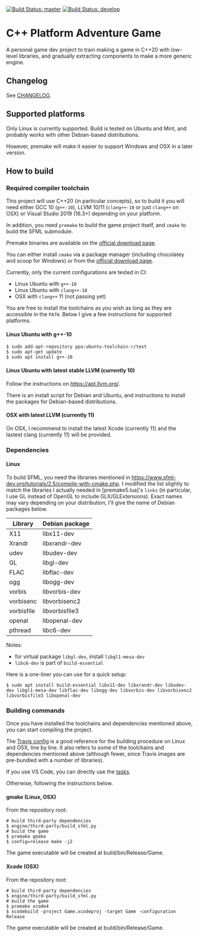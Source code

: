 [![Build Status: master](https://travis-ci.org/hsandt/cpp-platform-adventure.svg?branch=master)](https://travis-ci.org/hsandt/cpp-platform-adventure)
[![Build Status: develop](https://travis-ci.org/hsandt/cpp-platform-adventure.svg?branch=develop)](https://travis-ci.org/hsandt/cpp-platform-adventure)

# C++ Platform Adventure Game

A personal game dev project to train making a game in C++20 with low-level libraries, and gradually extracting components to make a more generic engine.

## Changelog

See [CHANGELOG](CHANGELOG.md).

## Supported platforms

Only Linux is currently supported. Build is tested on Ubuntu and Mint, and probably works with other Debian-based distributions.

However, premake will make it easier to support Windows and OSX in a later version.

## How to build

### Required compiler toolchain

This project will use C++20 (in particular concepts), so to build it you will need either GCC 10 (`g++-10`), LLVM 10/11 (`clang++-10` or just `clang++` on OSX) or Visual Studio 2019 (16.3+) depending on your platform.

In addition, you need `premake` to build the game project itself, and `cmake` to build the SFML submodule.

Premake binaries are available on the [official download page](https://premake.github.io/download.html).

You can either install `cmake` via a package manager (including chocolatey and scoop for Windows) or from the [official download page](https://cmake.org/download/).

Currently, only the current configurations are tested in CI:

- Linux Ubuntu with `g++-10`
- Linux Ubuntu with `clang++-10`
- OSX with `clang++` 11 (not passing yet)

You are free to install the toolchains as you wish as long as they are accessible in the `PATH`. Below I give a few instructions for supported platforms.

#### Linux Ubuntu with g++-10

```shell
$ sudo add-apt-repository ppa:ubuntu-toolchain-r/test
$ sudo apt-get update
$ sudo apt install g++-10
```

#### Linux Ubuntu with latest stable LLVM (currently 10)

Follow the instructions on https://apt.llvm.org/.

There is an install script for Debian and Ubuntu, and instructions to install the packages for Debian-based distributions.

#### OSX with latest LLVM (currently 11)

On OSX, I recommend to install the latest Xcode (currently 11) and the lastest clang (currently 11) will be provided.

### Dependencies

#### Linux

To build SFML, you need the libraries mentioned in https://www.sfml-dev.org/tutorials/2.5/compile-with-cmake.php. I modified the list slightly to match the libraries I actually needed in [premake5.lua]'s `links` (in particular, I use GL instead of OpenGL to include GLX/GLExtensions). Exact names may vary depending on your distribution, I'll give the name of Debian packages below.

| Library    | Debian package |
|------------|----------------|
| X11        | libx11-dev     |
| Xrandr     | libxrandr-dev  |
| udev       | libudev-dev    |
| GL         | libgl-dev      |
| FLAC       | libflac-dev    |
| ogg        | libogg-dev     |
| vorbis     | libvorbis-dev  |
| vorbisenc  | libvorbisenc2  |
| vorbisfile | libvorbisfile3 |
| openal     | libopenal-dev  |
| pthread    | libc6-dev      |

Notes:

- for virtual package `libgl-dev`, install `libgl1-mesa-dev`
- `libc6-dev` is part of `build-essential`

Here is a one-liner you can use for a quick setup:

```shell
$ sudo apt install build-essential libx11-dev libxrandr-dev libudev-dev libgl1-mesa-dev libflac-dev libogg-dev libvorbis-dev libvorbisenc2 libvorbisfile3 libopenal-dev
```

### Building commands

Once you have installed the toolchains and dependencies mentioned above, you can start compiling the project.

The [Travis config](.travis.yml) is a good reference for the building procedure on Linux and OSX, line by line. It also refers to some of the toolchains and dependencies mentioned above (although fewer, since Travis images are pre-bundled with a number of libraries).

If you use VS Code, you can directly use the [tasks](.vscode/tasks.json).

Otherwise, following the instructions below.

#### gmake (Linux, OSX)

From the repository root:

```shell
# build third-party dependencies
$ engine/third-party/build_sfml.py
# build the game
$ premake gmake
$ config=release make -j2
```

The game executable will be created at build/bin/Release/Game.

#### Xcode (OSX)

From the repository root:

```shell
# build third-party dependencies
$ engine/third-party/build_sfml.py
# build the game
$ premake xcode4
$ xcodebuild -project Game.xcodeproj -target Game -configuration Release
```

The game executable will be created at build/bin/Release/Game.
